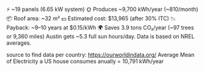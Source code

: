 ⚡ ~19 panels (6.65 kW system)
🌞 Produces ~9,700 kWh/year (~810/month)
📦 Roof area: ~32 m²
💵 Estimated cost: $13,965 (after 30% ITC)
📉 Payback: ~9–10 years at $0.15/kWh
🌍 Saves 3.9 tons CO₂/year (~97 trees or 9,360 miles)
Austin gets ~5.3 full sun hours/day. Data is based on NREL averages.


source to find data per country: https://ourworldindata.org/
Average Mean of Electricity a US house consumes anually = 10,791 kWh/year


